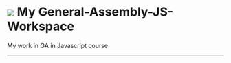 # ![](https://ga-dash.s3.amazonaws.com/production/assets/logo-9f88ae6c9c3871690e33280fcf557f33.png) My General-Assembly-JS-Workspace

My work in GA in Javascript course

---